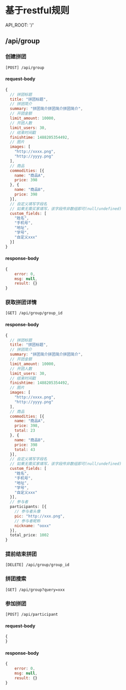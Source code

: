 # 基于restful规则

API_ROOT: '/'

## /api/group

### 创建拼团
`[POST] /api/group`

#### request-body
```js
{
  // 拼团标题
  title: "拼团标题",            
  // 拼团简介
  summary: "拼团简介拼团简介拼团简介",
  // 开团金额
  limit_amount: 10000,          
  // 开团人数
  limit_users: 30,              
  // 结束时间戳
  finishtime: 1488205354492,    
  // 图片
  images: [
    "http://xxxx.png",
    "http://yyyy.png"
  ],
  // 商品
  commodities: [{
    name: "商品A",
    price: 398
  }, {
    name: "商品B",
    price: 398
  }],
  // 自定义填写字段名
  // 如果无需买家填写，该字段传非数组即可(null/undefined)
  custom_fields: [
    "姓名",
    "手机号",
    "地址",
    "学号",
    "自定义xxx"
  }]
}
```

#### response-body
```js
{
    error: 0,
    msg: null,
    result: {}
}
```

### 获取拼团详情
`[GET] /api/group/group_id`

#### response-body
```js
{
  // 拼团标题
  title: "拼团标题",            
  // 拼团简介
  summary: "拼团简介拼团简介拼团简介",
  // 开团金额
  limit_amount: 10000,          
  // 开团人数
  limit_users: 30,              
  // 结束时间戳
  finishtime: 1488205354492,    
  // 图片
  images: [
    "http://xxxx.png",
    "http://yyyy.png"
  ],
  // 商品
  commodities: [{
    name: "商品A",
    price: 398,
    total: 23
  }, {
    name: "商品B",
    price: 398
    total: 43
  }],
  // 自定义填写字段名
  // 如果无需买家填写，该字段传非数组即可(null/undefined)
  custom_fields: [
    "姓名",
    "手机号",
    "地址",
    "学号",
    "自定义xxx"
  }],
  // 参与者
  participants: [{
    // 参与者头像
    pic: "http://xxx.png",
    // 参与者昵称
    nickname: "ooxx"
  }],
  total_price: 1002
}
```


### 提前结束拼团
`[DELETE] /api/group/group_id`

### 拼团搜索
`[GET] /api/group?query=xxx`

### 参加拼团
`[POST] /api/participant`

#### request-body
```js
{
}
```

#### response-body
```js
{
    error: 0,
    msg: null,
    result: {}
}
```

